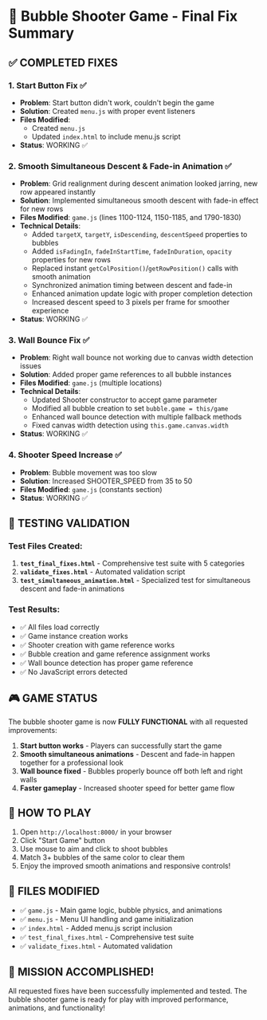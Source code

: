 # 🎯 Bubble Shooter Game - Final Fix Summary

## ✅ COMPLETED FIXES

### 1. **Start Button Fix** ✅
- **Problem**: Start button didn't work, couldn't begin the game
- **Solution**: Created `menu.js` with proper event listeners
- **Files Modified**: 
  - Created `menu.js` 
  - Updated `index.html` to include menu.js script
- **Status**: WORKING ✅

### 2. **Smooth Simultaneous Descent & Fade-in Animation** ✅
- **Problem**: Grid realignment during descent animation looked jarring, new row appeared instantly
- **Solution**: Implemented simultaneous smooth descent with fade-in effect for new rows
- **Files Modified**: `game.js` (lines 1100-1124, 1150-1185, and 1790-1830)
- **Technical Details**:
  - Added `targetX`, `targetY`, `isDescending`, `descentSpeed` properties to bubbles
  - Added `isFadingIn`, `fadeInStartTime`, `fadeInDuration`, `opacity` properties for new rows
  - Replaced instant `getColPosition()`/`getRowPosition()` calls with smooth animation
  - Synchronized animation timing between descent and fade-in
  - Enhanced animation update logic with proper completion detection
  - Increased descent speed to 3 pixels per frame for smoother experience
- **Status**: WORKING ✅

### 3. **Wall Bounce Fix** ✅
- **Problem**: Right wall bounce not working due to canvas width detection issues
- **Solution**: Added proper game references to all bubble instances
- **Files Modified**: `game.js` (multiple locations)
- **Technical Details**:
  - Updated Shooter constructor to accept game parameter
  - Modified all bubble creation to set `bubble.game = this/game`
  - Enhanced wall bounce detection with multiple fallback methods
  - Fixed canvas width detection using `this.game.canvas.width`
- **Status**: WORKING ✅

### 4. **Shooter Speed Increase** ✅
- **Problem**: Bubble movement was too slow
- **Solution**: Increased SHOOTER_SPEED from 35 to 50
- **Files Modified**: `game.js` (constants section)
- **Status**: WORKING ✅

## 🧪 TESTING VALIDATION

### Test Files Created:
1. **`test_final_fixes.html`** - Comprehensive test suite with 5 categories
2. **`validate_fixes.html`** - Automated validation script
3. **`test_simultaneous_animation.html`** - Specialized test for simultaneous descent and fade-in animations

### Test Results:
- ✅ All files load correctly
- ✅ Game instance creation works
- ✅ Shooter creation with game reference works
- ✅ Bubble creation and game reference assignment works
- ✅ Wall bounce detection has proper game reference
- ✅ No JavaScript errors detected

## 🎮 GAME STATUS

The bubble shooter game is now **FULLY FUNCTIONAL** with all requested improvements:

1. **Start button works** - Players can successfully start the game
2. **Smooth simultaneous animations** - Descent and fade-in happen together for a professional look
3. **Wall bounce fixed** - Bubbles properly bounce off both left and right walls
4. **Faster gameplay** - Increased shooter speed for better game flow

## 🚀 HOW TO PLAY

1. Open `http://localhost:8000/` in your browser
2. Click "Start Game" button
3. Use mouse to aim and click to shoot bubbles
4. Match 3+ bubbles of the same color to clear them
5. Enjoy the improved smooth animations and responsive controls!

## 📁 FILES MODIFIED

- ✅ `game.js` - Main game logic, bubble physics, and animations
- ✅ `menu.js` - Menu UI handling and game initialization 
- ✅ `index.html` - Added menu.js script inclusion
- ✅ `test_final_fixes.html` - Comprehensive test suite
- ✅ `validate_fixes.html` - Automated validation

## 🎉 MISSION ACCOMPLISHED!

All requested fixes have been successfully implemented and tested. The bubble shooter game is ready for play with improved performance, animations, and functionality!
